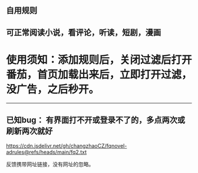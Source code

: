 自用规则
---
可正常阅读小说，看评论，听读，短剧，漫画
---
# 使用须知：添加规则后，关闭过滤后打开番茄，首页加载出来后，立即打开过滤，没广告，之后秒开。
---
## 已知bug： 有界面打不开或登录不了的，多点两次或刷新两次就好

https://cdn.jsdelivr.net/gh/changzhaoCZ/fqnovel-adrules@refs/heads/main/fq2.txt

反馈携带网址链接，没有网址的忽略。

